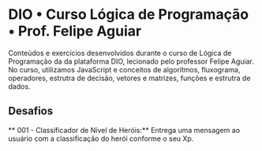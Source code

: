 # DIO • Curso Lógica de Programação • Prof. Felipe Aguiar

Conteúdos e exercícios desenvolvidos durante o curso de Lógica de Programação da da plataforma DIO, lecionado pelo professor Felipe Aguiar. No curso, utilizamos JavaScript e conceitos de algorítmos, fluxograma, operadores, estrutra de decisão, vetores e matrizes, funções e estrutra de dados.

## Desafios
** 001 - Classificador de Nível de Heróis:** Entrega uma mensagem ao usuário com a classificação do herói conforme o seu Xp. 
